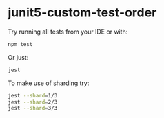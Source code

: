 # junit5-custom-test-order

Try running all tests from your IDE or with:

```bash
npm test
```

Or just:

```bash
jest
```

To make use of sharding try:

```bash
jest --shard=1/3
jest --shard=2/3
jest --shard=3/3
```
